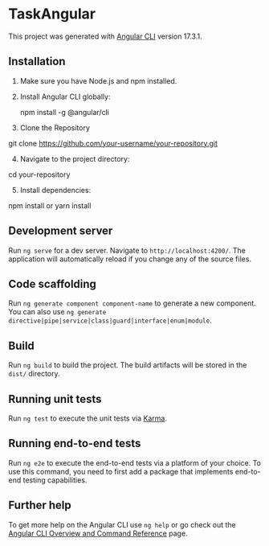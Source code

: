 # TaskAngular

This project was generated with [Angular CLI](https://github.com/angular/angular-cli) version 17.3.1.

## Installation

1. Make sure you have Node.js and npm installed.
  
2. Install Angular CLI globally:

   npm install -g @angular/cli
   
3. Clone the Repository
   
  git clone https://github.com/your-username/your-repository.git

4. Navigate to the project directory:

  cd your-repository

5. Install dependencies:

  npm install or yarn install

## Development server

Run `ng serve` for a dev server. Navigate to `http://localhost:4200/`. The application will automatically reload if you change any of the source files.

## Code scaffolding

Run `ng generate component component-name` to generate a new component. You can also use `ng generate directive|pipe|service|class|guard|interface|enum|module`.

## Build

Run `ng build` to build the project. The build artifacts will be stored in the `dist/` directory.

## Running unit tests

Run `ng test` to execute the unit tests via [Karma](https://karma-runner.github.io).

## Running end-to-end tests

Run `ng e2e` to execute the end-to-end tests via a platform of your choice. To use this command, you need to first add a package that implements end-to-end testing capabilities.

## Further help

To get more help on the Angular CLI use `ng help` or go check out the [Angular CLI Overview and Command Reference](https://angular.io/cli) page.
